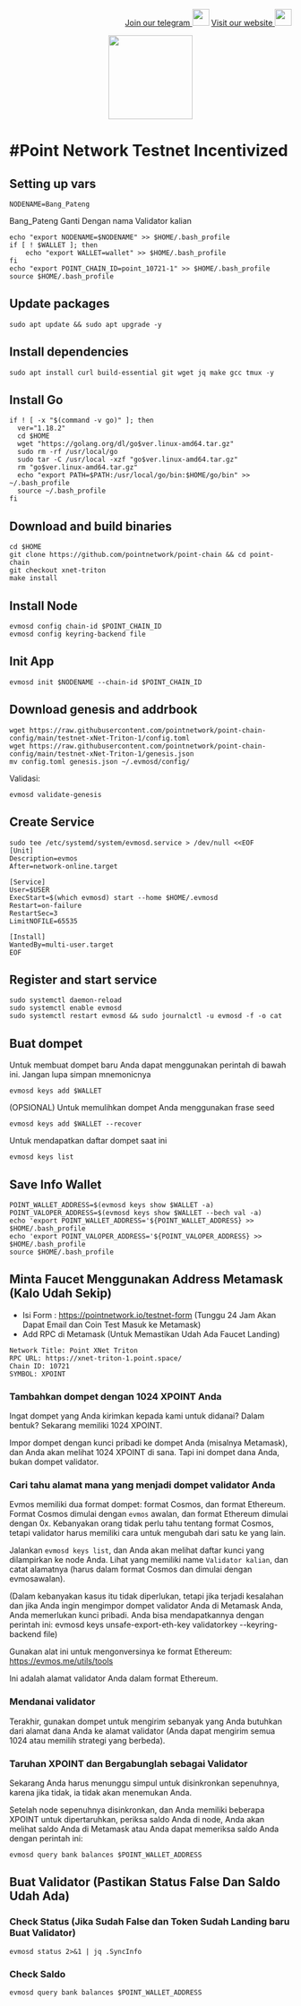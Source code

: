 <p style="font-size:14px" align="right">
<a href="https://t.me/bangpateng_group" target="_blank">Join our telegram <img src="https://user-images.githubusercontent.com/50621007/183283867-56b4d69f-bc6e-4939-b00a-72aa019d1aea.png" width="30"/></a>
<a href="https://bangpateng.com/" target="_blank">Visit our website <img src="https://user-images.githubusercontent.com/38981255/184068977-2d456b1a-9b50-4b75-a0a7-4909a7c78991.png" width="30"/></a>
</p>

<p align="center">
  <img height="150" height="auto" src="https://user-images.githubusercontent.com/38981255/185550018-bf5220fa-7858-4353-905c-9bbd5b256c30.jpg">
</p>

# #Point Network Testnet Incentivized

## Setting up vars
```
NODENAME=Bang_Pateng
```
Bang_Pateng Ganti Dengan nama Validator kalian

```
echo "export NODENAME=$NODENAME" >> $HOME/.bash_profile
if [ ! $WALLET ]; then
	echo "export WALLET=wallet" >> $HOME/.bash_profile
fi
echo "export POINT_CHAIN_ID=point_10721-1" >> $HOME/.bash_profile
source $HOME/.bash_profile
```

## Update packages

```
sudo apt update && sudo apt upgrade -y
```

## Install dependencies

```
sudo apt install curl build-essential git wget jq make gcc tmux -y
```

## Install Go

```
if ! [ -x "$(command -v go)" ]; then
  ver="1.18.2"
  cd $HOME
  wget "https://golang.org/dl/go$ver.linux-amd64.tar.gz"
  sudo rm -rf /usr/local/go
  sudo tar -C /usr/local -xzf "go$ver.linux-amd64.tar.gz"
  rm "go$ver.linux-amd64.tar.gz"
  echo "export PATH=$PATH:/usr/local/go/bin:$HOME/go/bin" >> ~/.bash_profile
  source ~/.bash_profile
fi
```

## Download and build binaries

```
cd $HOME
git clone https://github.com/pointnetwork/point-chain && cd point-chain
git checkout xnet-triton
make install
```

## Install Node

```
evmosd config chain-id $POINT_CHAIN_ID
evmosd config keyring-backend file
```

## Init App

```
evmosd init $NODENAME --chain-id $POINT_CHAIN_ID
```

## Download genesis and addrbook

```
wget https://raw.githubusercontent.com/pointnetwork/point-chain-config/main/testnet-xNet-Triton-1/config.toml
wget https://raw.githubusercontent.com/pointnetwork/point-chain-config/main/testnet-xNet-Triton-1/genesis.json
mv config.toml genesis.json ~/.evmosd/config/
```

Validasi:

```
evmosd validate-genesis
```

## Create Service

```
sudo tee /etc/systemd/system/evmosd.service > /dev/null <<EOF
[Unit]
Description=evmos
After=network-online.target

[Service]
User=$USER
ExecStart=$(which evmosd) start --home $HOME/.evmosd
Restart=on-failure
RestartSec=3
LimitNOFILE=65535

[Install]
WantedBy=multi-user.target
EOF
```

## Register and start service

```
sudo systemctl daemon-reload
sudo systemctl enable evmosd
sudo systemctl restart evmosd && sudo journalctl -u evmosd -f -o cat
```

## Buat dompet

Untuk membuat dompet baru Anda dapat menggunakan perintah di bawah ini. Jangan lupa simpan mnemonicnya

```
evmosd keys add $WALLET
```

(OPSIONAL) Untuk memulihkan dompet Anda menggunakan frase seed

```
evmosd keys add $WALLET --recover
```

Untuk mendapatkan daftar dompet saat ini

```
evmosd keys list
```

## Save Info Wallet

```
POINT_WALLET_ADDRESS=$(evmosd keys show $WALLET -a)
POINT_VALOPER_ADDRESS=$(evmosd keys show $WALLET --bech val -a)
echo 'export POINT_WALLET_ADDRESS='${POINT_WALLET_ADDRESS} >> $HOME/.bash_profile
echo 'export POINT_VALOPER_ADDRESS='${POINT_VALOPER_ADDRESS} >> $HOME/.bash_profile
source $HOME/.bash_profile
```

## Minta Faucet Menggunakan Address Metamask (Kalo Udah Sekip)

- Isi Form : https://pointnetwork.io/testnet-form (Tunggu 24 Jam Akan Dapat Email dan Coin Test Masuk ke Metamask)
- Add RPC di Metamask (Untuk Memastikan Udah Ada Faucet Landing)

```
Network Title: Point XNet Triton
RPC URL: https://xnet-triton-1.point.space/
Chain ID: 10721
SYMBOL: XPOINT
```

### Tambahkan dompet dengan 1024 XPOINT Anda

Ingat dompet yang Anda kirimkan kepada kami untuk didanai? Dalam bentuk? Sekarang memiliki 1024 XPOINT.

Impor dompet dengan kunci pribadi ke dompet Anda (misalnya Metamask), dan Anda akan melihat 1024 XPOINT di sana. Tapi ini dompet dana Anda, bukan dompet validator.

### Cari tahu alamat mana yang menjadi dompet validator Anda

Evmos memiliki dua format dompet: format Cosmos, dan format Ethereum. Format Cosmos dimulai dengan `evmos` awalan, dan format Ethereum dimulai dengan 0x. Kebanyakan orang tidak perlu tahu tentang format Cosmos, tetapi validator harus memiliki cara untuk mengubah dari satu ke yang lain.

Jalankan `evmosd keys list`, dan Anda akan melihat daftar kunci yang dilampirkan ke node Anda. Lihat yang memiliki name `Validator kalian`, dan catat alamatnya (harus dalam format Cosmos dan dimulai dengan evmosawalan).

(Dalam kebanyakan kasus itu tidak diperlukan, tetapi jika terjadi kesalahan dan jika Anda ingin mengimpor dompet validator Anda di Metamask Anda, Anda memerlukan kunci pribadi. Anda bisa mendapatkannya dengan perintah ini: evmosd keys unsafe-export-eth-key validatorkey --keyring-backend file)

Gunakan alat ini untuk mengonversinya ke format Ethereum: https://evmos.me/utils/tools

Ini adalah alamat validator Anda dalam format Ethereum.

### Mendanai validator

Terakhir, gunakan dompet untuk mengirim sebanyak yang Anda butuhkan dari alamat dana Anda ke alamat validator (Anda dapat mengirim semua 1024 atau memilih strategi yang berbeda).

### Taruhan XPOINT dan Bergabunglah sebagai Validator

Sekarang Anda harus menunggu simpul untuk disinkronkan sepenuhnya, karena jika tidak, ia tidak akan menemukan Anda.

Setelah node sepenuhnya disinkronkan, dan Anda memiliki beberapa XPOINT untuk dipertaruhkan, periksa saldo Anda di node, Anda akan melihat saldo Anda di Metamask atau Anda dapat memeriksa saldo Anda dengan perintah ini:

`evmosd query bank balances $POINT_WALLET_ADDRESS`

## Buat Validator (Pastikan Status False Dan Saldo Udah Ada)

### Check Status (Jika Sudah False dan Token Sudah Landing baru Buat Validator)

```
evmosd status 2>&1 | jq .SyncInfo
```

### Check Saldo

```
evmosd query bank balances $POINT_WALLET_ADDRESS
```
